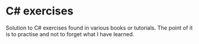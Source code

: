 # C# exercises

Solution to C# exercises found in various books or tutorials.
The point of it is to practise and not to forget what I have learned.